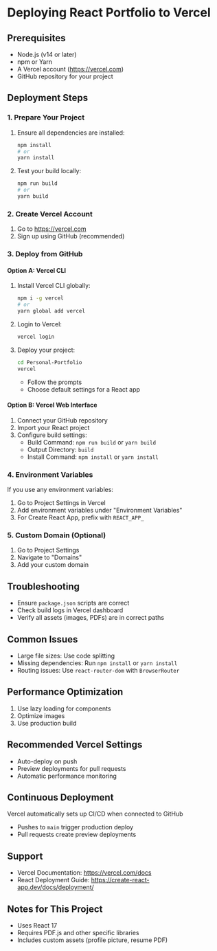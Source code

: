# Deploying React Portfolio to Vercel

## Prerequisites
- Node.js (v14 or later)
- npm or Yarn
- A Vercel account (https://vercel.com)
- GitHub repository for your project

## Deployment Steps

### 1. Prepare Your Project
1. Ensure all dependencies are installed:
   ```bash
   npm install
   # or
   yarn install
   ```

2. Test your build locally:
   ```bash
   npm run build
   # or 
   yarn build
   ```

### 2. Create Vercel Account
1. Go to https://vercel.com
2. Sign up using GitHub (recommended)

### 3. Deploy from GitHub
#### Option A: Vercel CLI
1. Install Vercel CLI globally:
   ```bash
   npm i -g vercel
   # or
   yarn global add vercel
   ```

2. Login to Vercel:
   ```bash
   vercel login
   ```

3. Deploy your project:
   ```bash
   cd Personal-Portfolio
   vercel
   ```
   - Follow the prompts
   - Choose default settings for a React app

#### Option B: Vercel Web Interface
1. Connect your GitHub repository
2. Import your React project
3. Configure build settings:
   - Build Command: `npm run build` or `yarn build`
   - Output Directory: `build`
   - Install Command: `npm install` or `yarn install`

### 4. Environment Variables
If you use any environment variables:
1. Go to Project Settings in Vercel
2. Add environment variables under "Environment Variables"
3. For Create React App, prefix with `REACT_APP_`

### 5. Custom Domain (Optional)
1. Go to Project Settings
2. Navigate to "Domains"
3. Add your custom domain

## Troubleshooting
- Ensure `package.json` scripts are correct
- Check build logs in Vercel dashboard
- Verify all assets (images, PDFs) are in correct paths

## Common Issues
- Large file sizes: Use code splitting
- Missing dependencies: Run `npm install` or `yarn install`
- Routing issues: Use `react-router-dom` with `BrowserRouter`

## Performance Optimization
1. Use lazy loading for components
2. Optimize images
3. Use production build

## Recommended Vercel Settings
- Auto-deploy on push
- Preview deployments for pull requests
- Automatic performance monitoring

## Continuous Deployment
Vercel automatically sets up CI/CD when connected to GitHub
- Pushes to `main` trigger production deploy
- Pull requests create preview deployments

## Support
- Vercel Documentation: https://vercel.com/docs
- React Deployment Guide: https://create-react-app.dev/docs/deployment/

## Notes for This Project
- Uses React 17
- Requires PDF.js and other specific libraries
- Includes custom assets (profile picture, resume PDF)
